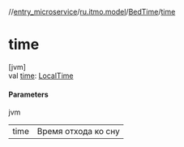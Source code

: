 //[entry_microservice](../../../index.md)/[ru.itmo.model](../index.md)/[BedTime](index.md)/[time](time.md)

# time

[jvm]\
val [time](time.md): [LocalTime](https://docs.oracle.com/javase/8/docs/api/java/time/LocalTime.html)

#### Parameters

jvm

| | |
|---|---|
| time | Время отхода ко сну |